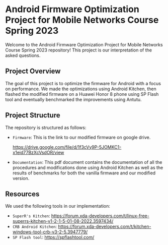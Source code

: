 # Android Firmware Optimization Project for Mobile Networks Course Spring 2023

Welcome to the Android Firmware Optimization Project for Mobile Networks Course Spring 2023 repository! This project is our interpretation of the asked questions.

## Project Overview

The goal of this project is to optimize the firmware for Android with a focus on performance.
We made the optimizations using Android Kitchen, then flashed the modified firmware on a Huawei Honor 8 phone using SP Flash tool and eventually benchmarked the improvements using Antutu.

## Project Structure

The repository is structured as follows:

- `Firmware`: This is the link to our modified firmware on google drive.

  https://drive.google.com/file/d/1f3cVy9P-5JOMKC1-x1eid77BzXcVsdOR/view

- `Documentation`: This pdf document contains the documentation of all the procedures and modifications done using Android Kitchen as well as the results of benchmarks for both the vanilla firmware and our modified version.

## Resources

We used the following tools in our implementation:

- `SuperR's Kitchen`: https://forum.xda-developers.com/t/linux-free-superrs-kitchen-v1-2-1-5-01-08-2022.3597434/
- `CRB Android Kitchen`: https://forum.xda-developers.com/t/kitchen-windows-tool-crb-v3-2-5.3947779/
- `SP Flash tool`: https://spflashtool.com/
